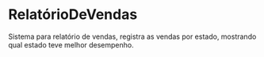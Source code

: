 # RelatórioDeVendas

Sistema para relatório de vendas, registra as vendas por estado, mostrando qual estado teve melhor desempenho.
